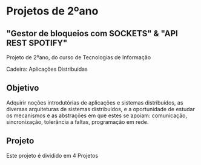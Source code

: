 # Projetos de 2ºano
## "Gestor de bloqueios com SOCKETS" & "API REST SPOTIFY"
Projeto de 2ºano, do curso de Tecnologias de Informação 

Cadeira: Aplicações Distribuidas

## Objetivo

Adquirir noções introdutórias de aplicações e sistemas distribuídos, as diversas arquiteturas de sistemas distribuídos, e  a oportunidade de estudar os mecanismos e as abstrações em que estes se apoiam: comunicação, sincronização, tolerância a faltas, programação em rede. 

## Projeto
Este projeto é dividido em 4 Projetos
